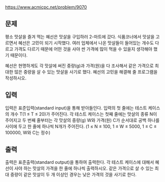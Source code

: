 https://www.acmicpc.net/problem/9070

## 문제
평소 맛살을 즐겨 먹는 혜선은 맛살을 구입하러 2-마트에 갔다. 식품코너에서 맛살을 고르면서 혜선은 고민이 되기 시작했다. 여러 업체에서 나온 맛살들이 들어있는 개수도 다르고 가격도 다르기 때문에 어떤 것을 사야 싼 가격에 많이 먹을 수 있을지 생각해야 했기 때문이다. 

혜선은 현명하게도 각 맛살에 써진 중량(g)과 가격(원)을 다 조사해서 같은 가격으로 최대한 많은 중량을 살 수 있는 맛살을 사기로 했다. 혜선의 고민을 해결해 줄 프로그램을 작성하시오.

## 입력
입력은 표준입력(standard input)을 통해 받아들인다. 입력의 첫 줄에는 테스트 케이스의 개수 T(1 ≤ T ≤ 20)가 주어진다. 각 테스트 케이스는 첫째 줄에는 맛살의 종류 N이 주어지고 두 번째 줄부터는 각 맛살의 중량(g) W와 가격(원) C가 순서대로 공백 하나를 사이에 두고 한 줄에 하나씩 N개가 주어진다. (1 ≤ N ≤ 100, 1 ≤ W ≤ 5000, 1 ≤ C ≤ 100000, W와 C는 정수)

## 출력
출력은 표준출력(standard output)을 통하여 출력한다. 각 테스트 케이스에 대해서 혜선이 사야 하는 맛살의 가격을 한 줄에 하나씩 출력하시오. 같은 가격으로 살 수 있는 최대 중량이 같은 맛살이 두 개 이상인 경우는 낮은 가격의 것을 사기로 한다. 
